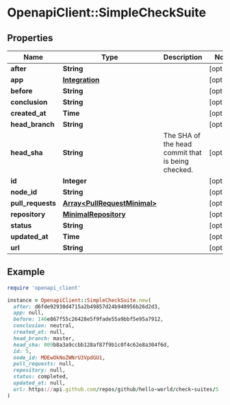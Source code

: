 # OpenapiClient::SimpleCheckSuite

## Properties

| Name | Type | Description | Notes |
| ---- | ---- | ----------- | ----- |
| **after** | **String** |  | [optional] |
| **app** | [**Integration**](Integration.md) |  | [optional] |
| **before** | **String** |  | [optional] |
| **conclusion** | **String** |  | [optional] |
| **created_at** | **Time** |  | [optional] |
| **head_branch** | **String** |  | [optional] |
| **head_sha** | **String** | The SHA of the head commit that is being checked. | [optional] |
| **id** | **Integer** |  | [optional] |
| **node_id** | **String** |  | [optional] |
| **pull_requests** | [**Array&lt;PullRequestMinimal&gt;**](PullRequestMinimal.md) |  | [optional] |
| **repository** | [**MinimalRepository**](MinimalRepository.md) |  | [optional] |
| **status** | **String** |  | [optional] |
| **updated_at** | **Time** |  | [optional] |
| **url** | **String** |  | [optional] |

## Example

```ruby
require 'openapi_client'

instance = OpenapiClient::SimpleCheckSuite.new(
  after: d6fde92930d4715a2b49857d24b940956b26d2d3,
  app: null,
  before: 146e867f55c26428e5f9fade55a9bbf5e95a7912,
  conclusion: neutral,
  created_at: null,
  head_branch: master,
  head_sha: 009b8a3a9ccbb128af87f9b1c0f4c62e8a304f6d,
  id: 5,
  node_id: MDEwOkNoZWNrU3VpdGU1,
  pull_requests: null,
  repository: null,
  status: completed,
  updated_at: null,
  url: https://api.github.com/repos/github/hello-world/check-suites/5
)
```

